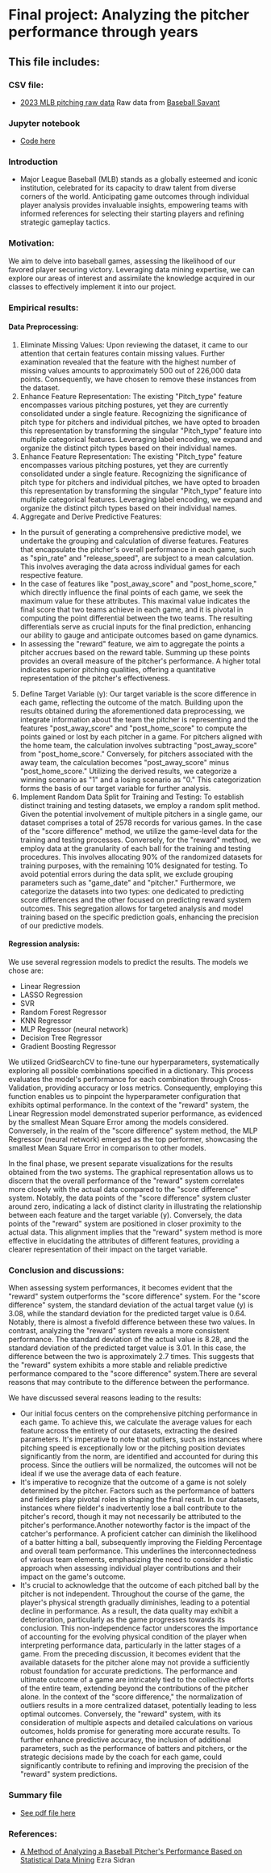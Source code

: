 # Final project: Analyzing the pitcher performance through years

## This file includes:



### CSV file:
- [2023 MLB pitching raw data](https://github.com/ollill0823/102.UIUC_MS_CS-412-Introduction-to-Data-Mining/tree/main/Report) Raw data from [Baseball Savant](https://baseballsavant.mlb.com/statcast_search)


### Jupyter notebook
- [Code here](https://github.com/ollill0823/102.UIUC_MS_CS-412-Introduction-to-Data-Mining/blob/main/Report/Final_proeject_1205.ipynb)

### Introduction
- Major League Baseball (MLB) stands as a globally esteemed and iconic institution, celebrated for its capacity to draw talent from diverse corners of the world. Anticipating game outcomes through individual player analysis provides invaluable insights, empowering teams with informed references for selecting their starting players and refining strategic gameplay tactics.

### Motivation:
We aim to delve into baseball games, assessing the likelihood of our favored player securing victory. Leveraging data mining expertise, we can explore our areas of interest and assimilate the knowledge acquired in our classes to effectively implement it into our project.

### Empirical results:
#### Data Preprocessing: 
1. Eliminate Missing Values: Upon reviewing the dataset, it came to our attention that certain features contain missing values. Further examination revealed that the feature with the highest number of missing values amounts to approximately 500 out of 226,000 data points. Consequently, we have chosen to remove these instances from the dataset.
2.	Enhance Feature Representation: The existing "Pitch_type" feature encompasses 
various pitching postures, yet they are currently consolidated under a single feature. Recognizing the significance of pitch type for pitchers and individual pitches, we have opted to broaden this representation by transforming the singular "Pitch_type" feature into multiple categorical features. Leveraging label encoding, we expand and organize the distinct pitch types based on their individual names.
3.	Enhance Feature Representation: The existing "Pitch_type" feature encompasses 
various pitching postures, yet they are currently consolidated under a single feature. Recognizing the significance of pitch type for pitchers and individual pitches, we have opted to broaden this representation by transforming the singular "Pitch_type" feature into multiple categorical features. Leveraging label encoding, we expand and organize the distinct pitch types based on their individual names.
4.	Aggregate and Derive Predictive Features:
   *	In the pursuit of generating a comprehensive predictive model, we undertake the grouping and calculation of diverse features. Features that encapsulate the pitcher's overall performance in each game, such as "spin_rate" and "release_speed", are subject to a mean calculation. This involves averaging the data across individual games for each respective feature.
   *	In the case of features like "post_away_score" and "post_home_score," which directly influence the final points of each game, we seek the maximum value for these attributes. This maximal value indicates the final score that two teams achieve in each game, and it is pivotal in computing the point differential between the two teams. The resulting differentials serve as crucial inputs for the final prediction, enhancing our ability to gauge and anticipate outcomes based on game dynamics.
   *	In assessing the "reward" feature, we aim to aggregate the points a pitcher accrues based on the reward table. Summing up these points provides an overall measure of the pitcher's performance. A higher total indicates superior pitching qualities, offering a quantitative representation of the pitcher's effectiveness.
5.	Define Target Variable (y):
Our target variable is the score difference in each game, reflecting the outcome of the match. Building upon the results obtained during the aforementioned data preprocessing, we integrate information about the team the pitcher is representing and the features "post_away_score" and "post_home_score" to compute the points gained or lost by each pitcher in a game. For pitchers aligned with the home team, the calculation involves subtracting "post_away_score" from "post_home_score." Conversely, for pitchers associated with the away team, the calculation becomes "post_away_score" minus "post_home_score." Utilizing the derived results, we categorize a winning scenario as "1" and a losing scenario as "0." This categorization forms the basis of our target variable for further analysis.
6.	Implement Random Data Split for Training and Testing: To establish distinct training and testing datasets, we employ a random split method. Given the potential involvement of multiple pitchers in a single game, our dataset comprises a total of 2578 records for various games. In the case of the "score difference" method, we utilize the game-level data for the training and testing processes. Conversely, for the "reward" method, we employ data at the granularity of each ball for the training and testing procedures. This involves allocating 90% of the randomized datasets for training purposes, with the remaining 10% designated for testing. To avoid potential errors during the data split, we exclude grouping parameters such as "game_date" and "pitcher." Furthermore, we categorize the datasets into two types: one dedicated to predicting score differences and the other focused on predicting reward system outcomes. This segregation allows for targeted analysis and model training based on the specific prediction goals, enhancing the precision of our predictive models.

#### Regression analysis: 
We use several regression models to predict the results. The models we chose are:
   -	Linear Regression
   -	LASSO Regression
   -	SVR
   -	Random Forest Regressor
   -	KNN Regressor
   -	MLP Regressor (neural network)
   -	Decision Tree Regressor
   -	Gradient Boosting Regressor

We utilized GridSearchCV to fine-tune our hyperparameters, systematically exploring all possible combinations specified in a dictionary. This process evaluates the model's performance for each combination through Cross-Validation, providing accuracy or loss metrics. Consequently, employing this function enables us to pinpoint the hyperparameter configuration that exhibits optimal performance. In the context of the "reward" system, the Linear Regression model demonstrated superior performance, as evidenced by the smallest Mean Square Error among the models considered. Conversely, in the realm of the "score difference” system method, the MLP Regressor (neural network) emerged as the top performer, showcasing the smallest Mean Square Error in comparison to other models.

In the final phase, we present separate visualizations for the results obtained from the two systems. The graphical representation allows us to discern that the overall performance of the "reward" system correlates more closely with the actual data compared to the "score difference" system. Notably, the data points of the "score difference" system cluster around zero, indicating a lack of distinct clarity in illustrating the relationship between each feature and the target variable (y). Conversely, the data points of the "reward" system are positioned in closer proximity to the actual data. This alignment implies that the "reward" system method is more effective in elucidating the attributes of different features, providing a clearer representation of their impact on the target variable.

### Conclusion and discussions:
When assessing system performances, it becomes evident that the "reward" system outperforms the "score difference" system. For the "score difference" system, the standard deviation of the actual target value (y) is 3.08, while the standard deviation for the predicted target value is 0.64. Notably, there is almost a fivefold difference between these two values. In contrast, analyzing the "reward" system reveals a more consistent performance. The standard deviation of the actual value is 8.28, and the standard deviation of the predicted target value is 3.01. In this case, the difference between the two is approximately 2.7 times. This suggests that the "reward" system exhibits a more stable and reliable predictive performance compared to the "score difference" system.There are several reasons that may contribute to the difference between the performance.

We have discussed several reasons leading to the results:
-	Our initial focus centers on the comprehensive pitching performance in each game. To achieve this, we calculate the average values for each feature across the entirety of our datasets, extracting the desired parameters. It's imperative to note that outliers, such as instances where pitching speed is exceptionally low or the pitching position deviates significantly from the norm, are identified and accounted for during this process. Since the outliers will be normalized, the outcomes will not be ideal if we use the average data of each feature. 
-	It's imperative to recognize that the outcome of a game is not solely determined by the pitcher. Factors such as the performance of batters and fielders play pivotal roles in shaping the final result. In our datasets, instances where fielder's inadvertently lose a ball contribute to the pitcher's record, though it may not necessarily be attributed to the pitcher's performance.Another noteworthy factor is the impact of the catcher's performance. A proficient catcher can diminish the likelihood of a batter hitting a ball, subsequently improving the Fielding Percentage and overall team performance. This underlines the interconnectedness of various team elements, emphasizing the need to consider a holistic approach when assessing individual player contributions and their impact on the game's outcome.
-	It's crucial to acknowledge that the outcome of each pitched ball by the pitcher is not independent. Throughout the course of the game, the player's physical strength gradually diminishes, leading to a potential decline in performance. As a result, the data quality may exhibit a deterioration, particularly as the game progresses towards its conclusion. This non-independence factor underscores the importance of accounting for the evolving physical condition of the player when interpreting performance data, particularly in the latter stages of a game.
From the preceding discussion, it becomes evident that the available datasets for the pitcher alone may not provide a sufficiently robust foundation for accurate predictions. The performance and ultimate outcome of a game are intricately tied to the collective efforts of the entire team, extending beyond the contributions of the pitcher alone. In the context of the "score difference," the normalization of outliers results in a more centralized dataset, potentially leading to less optimal outcomes. Conversely, the "reward" system, with its consideration of multiple aspects and detailed calculations on various outcomes, holds promise for generating more accurate results. To further enhance predictive accuracy, the inclusion of additional parameters, such as the performance of batters and pitchers, or the strategic decisions made by the coach for each game, could significantly contribute to refining and improving the precision of the "reward" system predictions.
       
### Summary file
- [See pdf file here](https://github.com/ollill0823/102.UIUC_MS_CS-412-Introduction-to-Data-Mining/blob/main/Final%20Project%20Report.pdf)


### References:
- [A Method of Analyzing a Baseball Pitcher's Performance Based on Statistical Data Mining]([https://michaelturton.blogspot.com/2008/02/gerrymandering.html](https://www.researchgate.net/publication/283722473_A_Method_of_Analyzing_a_Baseball_Pitcher's_Performance_Based_on_Statistical_Data_Mining)) Ezra Sidran
